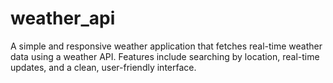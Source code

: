 # weather_api
A simple and responsive weather application that fetches real-time weather data using a weather API. Features include searching by location, real-time updates, and a clean, user-friendly interface.

